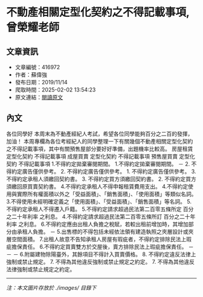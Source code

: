 # 不動產相關定型化契約之不得記載事項,曾榮耀老師

## 文章資訊
- 文章編號：416972
- 作者：蘇偉強
- 發布日期：2019/11/14
- 爬取時間：2025-02-02 13:54:23
- 原文連結：[閱讀原文](https://real-estate.get.com.tw/Columns/detail.aspx?no=416972)

## 內文
各位同學好
本周末為不動產經紀人考試，希望各位同學能夠百分之二百的發揮，加油！
本周專欄為各位考經紀人的同學整理一下有關幾個不動產相關定型化契約之不得記載事項，其中有關預售屋部分要好好準備，出題機率比較高。
房屋租賃
定型化契約
不得記載事項
成屋買賣
定型化契約
不得記載事項
預售屋買賣
定型化契約
不得記載事項
1.不得約定拋棄審閱期間。
1.不得約定拋棄審閱期間。
－
2.
不得約定廣告僅供參考。
2.
不得約定廣告僅供參考。
1.
不得約定廣告僅供參考。
3.
不得約定承租人須繳回契約書。
3.
不得約定買方須繳回契約書。
2.
不得約定買方須繳回原買賣契約書。
4.不得約定承租人不得申報租賃費用支出。
4.不得約定使用與實際所有權面積以外之「受益面積」、「銷售面積」、「使用面積」等類似名詞。
3.不得使用未經明確定義之「使用面積」、「受益面積」、「銷售面積」等名詞。
5.不得約定承租人不得遷入戶籍。
5.不得約定請求超過民法第二百零五條所定
百分之二十年利率
之利息。
4.不得約定請求超過民法第二百零五條所訂
百分之二十年利率
之利息。
6.不得約定應由出租人負擔之稅賦，若較出租前增加時，其增加部分由承租人負擔。
－
5.出售標的不得包括未經依法領有建造執照之夾層設計或夾層空間面積。
7.出租人故意不告知承租人房屋有瑕疵者，不得約定排除民法上瑕疵擔保責任。
6.不得約定買賣雙方於交屋後，賣方排除民法上瑕疵擔保責任。
－
－
－
6.附屬建物除陽臺外，其餘項目不得計入買賣價格。
8.
不得約定違反法律上強制或禁止規定。
7.
不得為其他違反強制或禁止規定之約定。
7.
不得為其他違反法律強制或禁止規定之約定。

---
*注：本文圖片存放於 ./images/ 目錄下*
